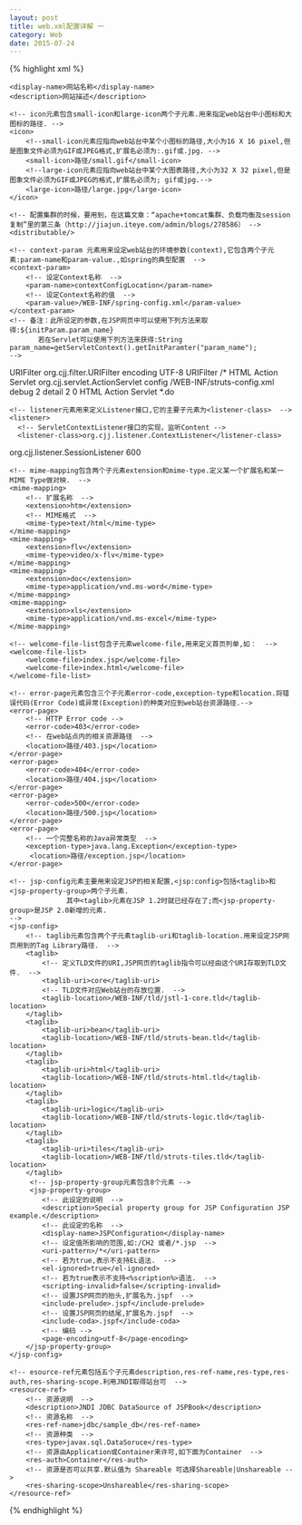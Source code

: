 ```yaml
---
layout: post
title: web.xml配置详解 一
category: Web
date: 2015-07-24
---
```


{% highlight xml %}

<?xml version="1.0" encoding="UTF-8"?>  
  
<web-app  xmlns="http://java.sun.com/xml/ns/j2ee" xmlns:xsi="http://www.w3.org/2001/XMLSchema-instance" xsi:schemaLocation="http://java.sun.com/xml/ns/j2ee http://java.sun.com/xml/ns/j2ee/web-app_2_4.xsd" version="2.4">  
      
    <display-name>网站名称</display-name>  
    <description>网站描述</description>  
          
    <!-- icon元素包含small-icon和large-icon两个子元素.用来指定web站台中小图标和大图标的路径. -->  
    <icon>  
        <!--small-icon元素应指向web站台中某个小图标的路径,大小为16 X 16 pixel,但是图象文件必须为GIF或JPEG格式,扩展名必须为:.gif或.jpg. -->  
        <small-icon>路径/small.gif</small-icon>  
        <!--large-icon元素应指向web站台中某个大图表路径,大小为32 X 32 pixel,但是图象文件必须为GIF或JPEG的格式,扩展名必须为; gif或jpg.-->  
        <large-icon>路径/large.jpg</large-icon>  
    </icon>  
      
    <!-- 配置集群的时候，要用到，在这篇文章：“apache+tomcat集群、负载均衡及session复制”里的第三条（http://jiajun.iteye.com/admin/blogs/278586） -->  
    <distributable/>  
      
    <!-- context-param 元素用来设定web站台的环境参数(context),它包含两个子元素:param-name和param-value.,如spring的典型配置  -->  
    <context-param>  
        <!-- 设定Context名称  -->  
        <param-name>contextConfigLocation</param-name>  
        <!-- 设定Context名称的值  -->  
        <param-value>/WEB-INF/spring-config.xml</param-value>  
    </context-param>  
    <!-- 备注：此所设定的参数,在JSP网页中可以使用下列方法来取得:${initParam.param_name}  
           若在Servlet可以使用下列方法来获得:String param_name=getServletContext().getInitParamter("param_name");   
    -->  
      
   <!-- filter元素用来声明filter的相关设定.filter元素除了下面介绍的的子元素之外,还包括下面<servlet>绍过的<icon>,<display-name>,<description>,<init-param>,其用途一样.-->  
   <filter>  
      <!-- 定义Filter的名称.  -->  
      <filter-name>URIFilter</filter-name>  
      <!-- 定义Filter的类名称 -->  
      <filter-class>org.cjj.filter.URIFilter</filter-class>  
      <init-param>  
         <param-name>encoding</param-name>  
         <param-value>UTF-8</param-value>  
      </init-param>  
   </filter>  
   <!-- filter-mapping 元素的两个主要子元素filter-name和url-pattern.用来定义Filter所对应的URL.和下面的servlet-mapping一样  -->  
   <filter-mapping>  
      <!-- 定义Filter的名称,和上面定义的Filter名称要一致 -->  
      <filter-name>URIFilter</filter-name>  
      <!-- ilter所对应的RUL,这里是所有的URL -->  
      <url-pattern>/*</url-pattern>  
   </filter-mapping>  
  
   <!-- 这里配置和上面的Filter配置一样 -->  
   <servlet>  
      <description><![CDATA[Application Setup]]></description>  
      <servlet-name>HTML Action Servlet</servlet-name>  
      <servlet-class>org.cjj.servlet.ActionServlet</servlet-class>  
      <init-param>  
         <param-name>config</param-name>  
         <param-value>/WEB-INF/struts-config.xml</param-value>  
      </init-param>  
      <init-param>  
         <param-name>debug</param-name>  
         <param-value>2</param-value>  
      </init-param>  
      <init-param>  
         <param-name>detail</param-name>  
         <param-value>2</param-value>  
      </init-param>  
      <load-on-startup>0</load-on-startup>  
   </servlet>  
   <!-- 和上面的filter-mapping,一样 -->  
   <servlet-mapping>  
      <servlet-name>HTML Action Servlet</servlet-name>  
      <url-pattern>*.do</url-pattern>  
   </servlet-mapping>  
  
    <!-- listener元素用来定义Listener接口,它的主要子元素为<listener-class>  -->  
    <listener>  
      <!-- ServletContextListener接口的实现，监听Content -->  
      <listener-class>org.cjj.listener.ContextListener</listener-class>  
   </listener>  
   <listener>  
      <!-- HttpSessionListener, HttpSessionAttributeListener接口的实现，监听session -->  
      <listener-class>org.cjj.listener.SessionListener</listener-class>  
   </listener>  
     
   <!-- session-config包含一个子元素session-timeout.定义web站台中的session参数.  -->  
   <session-config>  
      <!-- 定义这个web站台所有session的有效期限.单位为分钟. 例子中为600分钟 -->  
      <session-timeout>600</session-timeout>  
   </session-config>  
  
    <!-- mime-mapping包含两个子元素extension和mime-type.定义某一个扩展名和某一MIME Type做对映.  -->  
    <mime-mapping>  
        <!-- 扩展名称  -->  
        <extension>htm</extension>  
        <!-- MIME格式  -->  
        <mime-type>text/html</mime-type>  
    </mime-mapping>  
    <mime-mapping>  
        <extension>flv</extension>  
        <mime-type>video/x-flv</mime-type>  
    </mime-mapping>  
    <mime-mapping>  
        <extension>doc</extension>  
        <mime-type>application/vnd.ms-word</mime-type>  
    </mime-mapping>  
    <mime-mapping>  
        <extension>xls</extension>  
        <mime-type>application/vnd.ms-excel</mime-type>  
    </mime-mapping>   
  
    <!-- welcome-file-list包含子元素welcome-file,用来定义首页列单,如：  -->  
    <welcome-file-list>  
        <welcome-file>index.jsp</welcome-file>  
        <welcome-file>index.html</welcome-file>  
    </welcome-file-list>  
  
    <!-- error-page元素包含三个子元素error-code,exception-type和location.将错误代码(Error Code)或异常(Exception)的种类对应到web站台资源路径.-->  
    <error-page>  
        <!-- HTTP Error code -->  
        <error-code>403</error-code>  
        <!-- 在web站点内的相关资源路径  -->  
        <location>路径/403.jsp</location>  
    </error-page>  
    <error-page>  
        <error-code>404</error-code>  
        <location>路径/404.jsp</location>  
    </error-page>  
    <error-page>  
        <error-code>500</error-code>  
        <location>路径/500.jsp</location>  
    </error-page>  
    <error-page>  
        <!-- 一个完整名称的Java异常类型  -->  
        <exception-type>java.lang.Exception</exception-type>  
         <location>路径/exception.jsp</location>  
    </error-page>   
  
    <!-- jsp-config元素主要用来设定JSP的相关配置,<jsp:config>包括<taglib>和<jsp-property-group>两个子元素.  
                  其中<taglib>元素在JSP 1.2时就已经存在了;而<jsp-property-group>是JSP 2.0新增的元素.  
    -->  
    <jsp-config>  
        <!-- taglib元素包含两个子元素taglib-uri和taglib-location.用来设定JSP网页用到的Tag Library路径.  -->  
        <taglib>  
            <!-- 定义TLD文件的URI,JSP网页的taglib指令可以经由这个URI存取到TLD文件.  -->  
            <taglib-uri>core</taglib-uri>  
            <!-- TLD文件对应Web站台的存放位置.  -->  
            <taglib-location>/WEB-INF/tld/jstl-1-core.tld</taglib-location>  
        </taglib>  
        <taglib>  
            <taglib-uri>bean</taglib-uri>  
            <taglib-location>/WEB-INF/tld/struts-bean.tld</taglib-location>  
        </taglib>  
        <taglib>  
            <taglib-uri>html</taglib-uri>  
            <taglib-location>/WEB-INF/tld/struts-html.tld</taglib-location>  
        </taglib>  
        <taglib>  
            <taglib-uri>logic</taglib-uri>  
            <taglib-location>/WEB-INF/tld/struts-logic.tld</taglib-location>  
        </taglib>  
        <taglib>  
            <taglib-uri>tiles</taglib-uri>  
            <taglib-location>/WEB-INF/tld/struts-tiles.tld</taglib-location>  
        </taglib>  
         <!-- jsp-property-group元素包含8个元素 -->  
         <jsp-property-group>  
            <!-- 此设定的说明  -->  
            <description>Special property group for JSP Configuration JSP example.</description>  
            <!-- 此设定的名称  -->  
            <display-name>JSPConfiguration</display-name>  
            <!-- 设定值所影响的范围,如:/CH2 或者/*.jsp  -->  
            <uri-pattern>/*</uri-pattern>  
            <!-- 若为true,表示不支持EL语法.  -->  
            <el-ignored>true</el-ignored>  
            <!-- 若为true表示不支持<%scription%>语法.  -->  
            <scripting-invalid>false</scripting-invalid>   
            <!-- 设置JSP网页的抬头,扩展名为.jspf  -->  
            <include-prelude>.jspf</include-prelude>   
            <!-- 设置JSP网页的结尾,扩展名为.jspf  -->  
            <include-coda>.jspf</include-coda>   
            <!-- 编码 -->  
            <page-encoding>utf-8</page-encoding>  
        </jsp-property-group>  
    </jsp-config>  
      
    <!-- esource-ref元素包括五个子元素description,res-ref-name,res-type,res-auth,res-sharing-scope.利用JNDI取得站台可  -->  
    <resource-ref>  
        <!-- 资源说明  -->  
        <description>JNDI JDBC DataSource of JSPBook</description>  
        <!-- 资源名称  -->  
        <res-ref-name>jdbc/sample_db</res-ref-name>  
        <!-- 资源种类  -->  
        <res-type>javax.sql.DataSoruce</res-type>  
        <!-- 资源由Application或Container来许可,如下面为Container  -->  
        <res-auth>Container</res-auth>  
        <!-- 资源是否可以共享.默认值为 Shareable 可选择Shareable|Unshareable -->  
        <res-sharing-scope>Unshareable</res-sharing-scope>   
    </resource-ref>   
      
</web-app>  
{% endhighlight %}